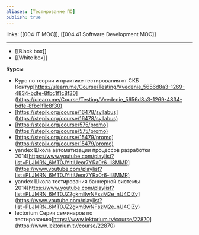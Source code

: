 ```yaml
---
aliases: [Тестирование ПО]
publish: true
---
```

links: [[004 IT MOC]], [[004.41 Software Development MOC]]

---

- [[Black box]]
- [[White box]]

**Курсы**

- Курс по теории и практике тестирования от СКБ Контур[https://ulearn.me/Course/Testing/Vvedenie_5656d8a3-1269-4834-bdfe-8fbc1f1c8f30](https://ulearn.me/Course/Testing/Vvedenie_5656d8a3-1269-4834-bdfe-8fbc1f1c8f30)
- [https://stepik.org/course/16478/syllabus](https://stepik.org/course/16478/syllabus)
- [https://stepik.org/course/575/promo](https://stepik.org/course/575/promo)
- [https://stepik.org/course/15479/promo](https://stepik.org/course/15479/promo)
- yandex Школа автоматизации процессов разработки
2014[https://www.youtube.com/playlist?list=PLJMRN_6MT0JYItlUeor7YRa0r6-lI8MMR](https://www.youtube.com/playlist?list=PLJMRN_6MT0JYItlUeor7YRa0r6-lI8MMR)
- yandex Школа тестирования баннерной системы 2014[https://www.youtube.com/playlist?list=PLJMRN_6MT0JZ2gkmBwNFszM2e_nU4CiZy](https://www.youtube.com/playlist?list=PLJMRN_6MT0JZ2gkmBwNFszM2e_nU4CiZy)
- lectorium Серия семинаров по тестированию[https://www.lektorium.tv/course/22870](https://www.lektorium.tv/course/22870)
